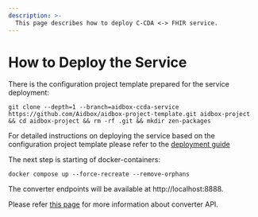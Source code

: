 ```yaml
---
description: >-
  This page describes how to deploy C-CDA <-> FHIR service.
---
```


# How to Deploy the Service

There is the configuration project template prepared for the service deployment:

```
git clone --depth=1 --branch=aidbox-ccda-service https://github.com/Aidbox/aidbox-project-template.git aidbox-project && cd aidbox-project && rm -rf .git && mkdir zen-packages
```

For detailed instructions on deploying the service based on the configuration project template please refer to the [deployment guide](../../../deployment-and-maintenance/deploy-aidbox/README.md)

The next step is starting of docker-containers:
```
docker compose up --force-recreate --remove-orphans
```

The converter endpoints will be available at http://localhost:8888.

Please refer [this page](./README.md) for more information about converter API.
